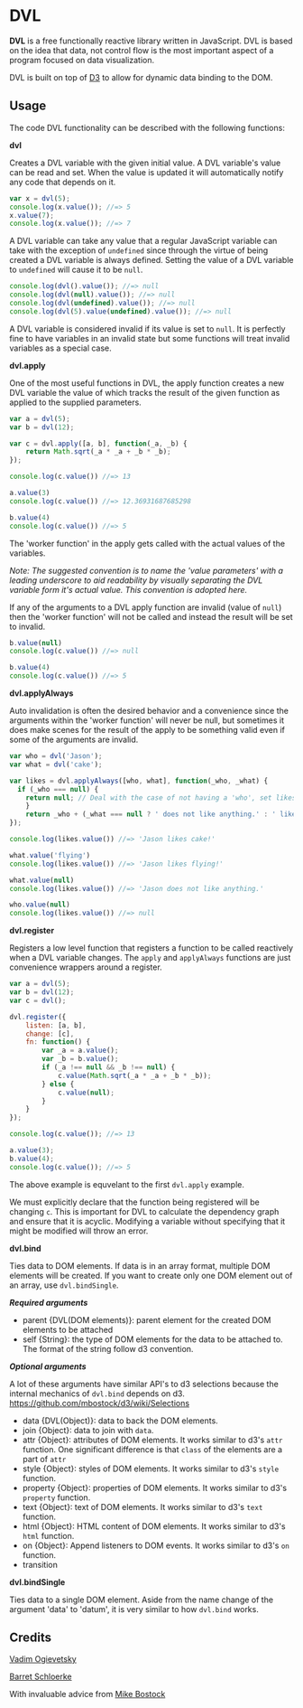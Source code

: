 # DVL

**DVL** is a free functionally reactive library written in JavaScript. DVL is based on the idea that data, not control flow is the most important aspect of a program focused on data visualization.

DVL is built on top of [D3](http://mbostock.github.com/d3/) to allow for dynamic data binding to the DOM.

## Usage

The code DVL functionality can be described with the following functions:

**dvl**

Creates a DVL variable with the given initial value. A DVL variable's value can be read and set. When the value is updated it will automatically notify any code that depends on it.

```javascript
var x = dvl(5);
console.log(x.value()); //=> 5
x.value(7);
console.log(x.value()); //=> 7
```

A DVL variable can take any value that a regular JavaScript variable can take with the exception of `undefined` since through the virtue of being created a DVL variable is always defined. Setting the value of a DVL variable to `undefined` will cause it to be `null`.

```javascript
console.log(dvl().value()); //=> null
console.log(dvl(null).value()); //=> null
console.log(dvl(undefined).value()); //=> null
console.log(dvl(5).value(undefined).value()); //=> null
```

A DVL variable is considered invalid if its value is set to `null`. It is perfectly fine to have variables in an invalid state but some functions will treat invalid variables as a special case.



**dvl.apply**

One of the most useful functions in DVL, the apply function creates a new DVL variable the value of which tracks the result of the given function as applied to the supplied parameters.

```javascript
var a = dvl(5);
var b = dvl(12);

var c = dvl.apply([a, b], function(_a, _b) {
	return Math.sqrt(_a * _a + _b * _b);
});

console.log(c.value()) //=> 13

a.value(3)
console.log(c.value()) //=> 12.36931687685298

b.value(4)
console.log(c.value()) //=> 5
```

The 'worker function' in the apply gets called with the actual values of the variables.

_Note: The suggested convention is to name the 'value parameters' with a leading underscore to aid readability by visually separating the DVL variable form it's actual value. This convention is adopted here._

If any of the arguments to a DVL apply function are invalid (value of `null`) then the 'worker function' will not be called and instead the result will be set to invalid.

```javascript
b.value(null)
console.log(c.value()) //=> null

b.value(4)
console.log(c.value()) //=> 5
```

**dvl.applyAlways**

Auto invalidation is often the desired behavior and a convenience since the arguments within the 'worker function' will never be null, but sometimes it does make scenes for the result of the apply to be something valid even if some of the arguments are invalid.

```javascript
var who = dvl('Jason');
var what = dvl('cake');

var likes = dvl.applyAlways([who, what], function(_who, _what) {
  if (_who === null) {
  	return null; // Deal with the case of not having a 'who', set likes to invalid.
	}
	return _who + (_what === null ? ' does not like anything.' : ' likes ' + _what + '!');
});

console.log(likes.value()) //=> 'Jason likes cake!'

what.value('flying')
console.log(likes.value()) //=> 'Jason likes flying!'

what.value(null)
console.log(likes.value()) //=> 'Jason does not like anything.'

who.value(null)
console.log(likes.value()) //=> null
```

**dvl.register**

Registers a low level function that registers a function to be called reactively when a DVL variable changes. The `apply` and `applyAlways` functions are just convenience wrappers around a register.

```javascript
var a = dvl(5);
var b = dvl(12);
var c = dvl();

dvl.register({
	listen: [a, b],
	change: [c],
	fn: function() {
		var _a = a.value();
		var _b = b.value();
		if (_a !== null && _b !== null) {
			c.value(Math.sqrt(_a * _a + _b * _b));
		} else {
			c.value(null);
		}
	}
});

console.log(c.value()); //=> 13

a.value(3);
b.value(4);
console.log(c.value()); //=> 5
```

The above example is equvelant to the first `dvl.apply` example.

We must explicitly declare that the function being registered will be changing `c`. This is important for DVL to calculate the dependency graph and ensure that it is acyclic. Modifying a variable without specifying that it might be modified will throw an error.

**dvl.bind**

Ties data to DOM elements. If data is in an array format, multiple DOM elements will be created. If you want to create only one DOM element out of an array, use ```dvl.bindSingle```.

***Required arguments***
- parent {DVL(DOM elements)}: parent element for the created DOM elements to be attached
- self {String}: the type of DOM elements for the data to be attached to. The format of the string follow d3 convention.

***Optional arguments***

A lot of these arguments have similar API's to d3 selections because the internal mechanics of ```dvl.bind``` depends on d3. https://github.com/mbostock/d3/wiki/Selections

- data {DVL(Object)}: data to back the DOM elements.
- join {Object}: data to join with ```data```.
- attr {Object}: attributes of DOM elements. It works similar to d3's ```attr``` function. One significant difference is that ```class``` of the elements are a part of ```attr```
- style {Object}: styles of DOM elements. It works similar to d3's ```style``` function.
- property {Object}: properties of DOM elements. It works similar to d3's ```property``` function.
- text {Object}: text of DOM elements. It works similar to d3's ```text``` function.
- html {Object}: HTML content of DOM elements. It works similar to d3's ```html``` function.
- on {Object}: Append listeners to DOM events. It works similar to d3's ```on``` function.
- transition




**dvl.bindSingle**

Ties data to a single DOM element. Aside from the name change of the argument 'data' to 'datum', it is very similar to how ```dvl.bind``` works.

## Credits

[Vadim Ogievetsky](http://vadim.ogievetsky.com)

[Barret Schloerke](http://github.com/schloerke)

With invaluable advice from [Mike Bostock](http://bost.ocks.org/mike/)
